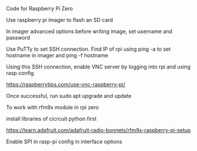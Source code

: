 Code for Raspberry Pi Zero

Use raspberry pi imager to flash an SD card

In imager advanced options before writing image, set username and password

Use PuTTy to set SSH connection. Find IP of rpi using ping -a to set hostname in imager and ping -f hostname

Using this SSH connection, enable VNC server by logging into rpi and using rasp config

https://raspberrytips.com/use-vnc-raspberry-pi/

Once successful, run sudo apt upgrade and update


To work with rfm9x module in rpi zero

install libraries of cicrcuit python first

https://learn.adafruit.com/adafruit-radio-bonnets/rfm9x-raspberry-pi-setup

Enable SPI in rasp-pi config in interface options